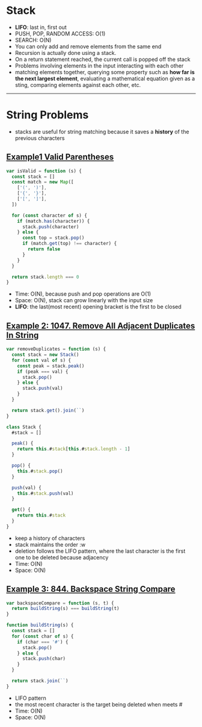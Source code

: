 # Stack

- **LIFO**: last in, first out
- PUSH, POP, RANDOM ACCESS: O(1)
- SEARCH: O(N)
- You can only add and remove elements from the same end
- Recursion is actually done using a stack.
- On a return statement reached, the current call is popped off the stack
- Problems involving elements in the input interacting with each other
- matching elements together, querying some property such as **how far is the next largest element**, evaluating a mathematical equation given as a sting, comparing elements against each other, etc.

---

# String Problems

- stacks are useful for string matching because it saves a **history** of the previous characters

## [Example1 Valid Parentheses](https://leetcode.com/problems/valid-parentheses/)

```js
var isValid = function (s) {
  const stack = []
  const match = new Map([
    ['(', ')'],
    ['{', '}'],
    ['[', ']'],
  ])

  for (const character of s) {
    if (match.has(character)) {
      stack.push(character)
    } else {
      const top = stack.pop()
      if (match.get(top) !== character) {
        return false
      }
    }
  }

  return stack.length === 0
}
```

- Time: O(N), because push and pop operations are O(1)
- Space: O(N), stack can grow linearly with the input size
- **LIFO**: the last(most recent) opening bracket is the first to be closed

## [Example 2: 1047. Remove All Adjacent Duplicates In String](https://leetcode.com/problems/remove-all-adjacent-duplicates-in-string/)

```js
var removeDuplicates = function (s) {
  const stack = new Stack()
  for (const val of s) {
    const peak = stack.peak()
    if (peak === val) {
      stack.pop()
    } else {
      stack.push(val)
    }
  }

  return stack.get().join(``)
}

class Stack {
  #stack = []

  peak() {
    return this.#stack[this.#stack.length - 1]
  }

  pop() {
    this.#stack.pop()
  }

  push(val) {
    this.#stack.push(val)
  }

  get() {
    return this.#stack
  }
}
```

- keep a history of characters
- stack maintains the order :w
- deletion follows the LIFO pattern, where the last character is the first one to be deleted because adjacency
- Time: O(N)
- Space: O(N)

## [Example 3: 844. Backspace String Compare](https://leetcode.com/problems/backspace-string-compare/description/)

```js
var backspaceCompare = function (s, t) {
  return buildString(s) === buildString(t)
}

function buildString(s) {
  const stack = []
  for (const char of s) {
    if (char === '#') {
      stack.pop()
    } else {
      stack.push(char)
    }
  }

  return stack.join(``)
}
```

- LIFO pattern
- the most recent character is the target being deleted when meets #
- Time: O(N)
- Space: O(N)
